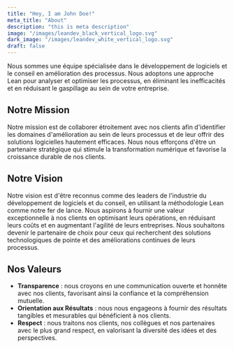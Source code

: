 ```yaml
---
title: "Hey, I am John Doe!"
meta_title: "About"
description: "this is meta description"
image: "/images/leandev_black_vertical_logo.svg"
dark_image: "/images/leandev_white_vertical_logo.svg"
draft: false
---
```


Nous sommes une équipe spécialisée dans le développement de logiciels et le conseil en amélioration des processus. Nous adoptons une approche Lean pour analyser et optimiser les processus, en éliminant les inefficacités et en réduisant le gaspillage au sein de votre entreprise.

## Notre Mission

Notre mission est de collaborer étroitement avec nos clients afin d'identifier les domaines d'amélioration au sein de leurs processus et de leur offrir des solutions logicielles hautement efficaces. Nous nous efforçons d'être un partenaire stratégique qui stimule la transformation numérique et favorise la croissance durable de nos clients.

## Notre Vision

Notre vision est d'être reconnus comme des leaders de l'industrie du développement de logiciels et du conseil, en utilisant la méthodologie Lean comme notre fer de lance. Nous aspirons à fournir une valeur exceptionnelle à nos clients en optimisant leurs opérations, en réduisant leurs coûts et en augmentant l'agilité de leurs entreprises. Nous souhaitons devenir le partenaire de choix pour ceux qui recherchent des solutions technologiques de pointe et des améliorations continues de leurs processus.

## Nos Valeurs

- **Transparence** : nous croyons en une communication ouverte et honnête avec nos clients, favorisant ainsi la confiance et la compréhension mutuelle.
- **Orientation aux Résultats** : nous nous engageons à fournir des résultats tangibles et mesurables qui bénéficient à nos clients.
- **Respect** : nous traitons nos clients, nos collègues et nos partenaires avec le plus grand respect, en valorisant la diversité des idées et des perspectives.
